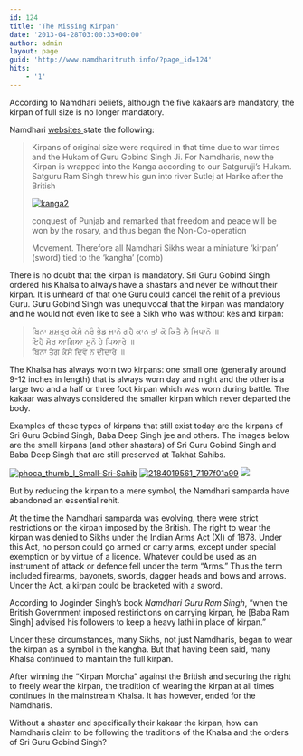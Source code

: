 ```yaml
---
id: 124
title: 'The Missing Kirpan'
date: '2013-04-28T03:00:33+00:00'
author: admin
layout: page
guid: 'http://www.namdharitruth.info/?page_id=124'
hits:
    - '1'
---
```


According to Namdhari beliefs, although the five kakaars are mandatory, the kirpan of full size is no longer mandatory.

Namdhari [websites ](http://www.namdharisikhs.org/FiveKs.php)state the following:

> Kirpans of original size were required in that time due to war times and the Hukam of Guru Gobind Singh Ji. For Namdharis, now the Kirpan is wrapped into the Kanga according to our Satguruji’s Hukam. Satguru Ram Singh threw his gun into river Sutlej at Harike after the British
> 
> [![kanga2](http://www.namdharitruth.info/wp-content/uploads/2013/04/kanga2.jpg)](http://www.namdharitruth.info/wp-content/uploads/2013/04/kanga2.jpg)
> 
> conquest of Punjab and remarked that freedom and peace will be won by the rosary, and thus began the Non-Co-operation
> 
> Movement. Therefore all Namdhari Sikhs wear a miniature ‘kirpan’ (sword) tied to the ‘kangha’ (comb)

There is no doubt that the kirpan is mandatory. Sri Guru Gobind Singh ordered his Khalsa to always have a shastars and never be without their kirpan. It is unheard of that one Guru could cancel the rehit of a previous Guru. Guru Gobind Singh was unequivocal that the kirpan was mandatory and he would not even like to see a Sikh who was without kes and kirpan:

> ਬਿਨਾ ਸ਼ਸ਼ਤ੍ਰ ਕੇਸੰ ਨਰੰ ਭੇਡ ਜਾਨੋ ਗਹੈ ਕਾਨ ਤਾਂ ਕੋ ਕਿਤੈ ਲੈ ਸਿਧਾਨੋ ॥  
> ਇਹੈ ਮੋਰ ਆਗਿਆ ਸੁਨੋ ਹੇ ਪਿਆਰੇ ॥  
> ਬਿਨਾ ਤੇਗ ਕੇਸੰ ਦਿਵੋ ਨ ਦੀਦਾਰੇ ॥

The Khalsa has always worn two kirpans: one small one (generally around 9-12 inches in length) that is always worn day and night and the other is a large two and a half or three foot kirpan which was worn during battle. The kakaar was always considered the smaller kirpan which never departed the body.

Examples of these types of kirpans that still exist today are the kirpans of Sri Guru Gobind Singh, Baba Deep Singh jee and others. The images below are the small kirpans (and other shastars) of Sri Guru Gobind Singh and Baba Deep Singh that are still preserved at Takhat Sahibs.

[![phoca_thumb_l_Small-Sri-Sahib](http://www.namdharitruth.info/wp-content/uploads/2013/04/phoca_thumb_l_Small-Sri-Sahib-150x150.jpg)](http://www.namdharitruth.info/wp-content/uploads/2013/04/phoca_thumb_l_Small-Sri-Sahib.jpg) [![2184019561_7197f01a99](http://www.namdharitruth.info/wp-content/uploads/2013/04/2184019561_7197f01a99-150x150.jpg)](http://www.namdharitruth.info/wp-content/uploads/2013/04/2184019561_7197f01a99.jpg) [![](http://www.namdharitruth.info/wp-content/uploads/2013/04/300px-Gurugobindisnghknife-150x150.jpg)](http://www.namdharitruth.info/wp-content/uploads/2013/04/300px-Gurugobindisnghknife.jpg)

<dl id="attachment_130"><dd></dd></dl>But by reducing the kirpan to a mere symbol, the Namdhari samparda have abandoned an essential rehit.

At the time the Namdhari samparda was evolving, there were strict restrictions on the kirpan imposed by the British. The right to wear the kirpan was denied to Sikhs under the Indian Arms Act (XI) of 1878. Under this Act, no person could go armed or carry arms, except under special exemption or by virtue of a licence. Whatever could be used as an instrument of attack or defence fell under the term “Arms.” Thus the term included firearms, bayonets, swords, dagger heads and bows and arrows. Under the Act, a kirpan could be bracketed with a sword.

According to Joginder Singh’s book *Namdhari Guru Ram Singh*, “when the British Government imposed restirictions on carrying kirpan, he \[Baba Ram Singh\] advised his followers to keep a heavy lathi in place of kirpan.”

Under these circumstances, many Sikhs, not just Namdharis, began to wear the kirpan as a symbol in the kangha. But that having been said, many Khalsa continued to maintain the full kirpan.

After winning the “Kirpan Morcha” against the British and securing the right to freely wear the kirpan, the tradition of wearing the kirpan at all times continues in the mainstream Khalsa. It has however, ended for the Namdharis.

Without a shastar and specifically their kakaar the kirpan, how can Namdharis claim to be following the traditions of the Khalsa and the orders of Sri Guru Gobind Singh?